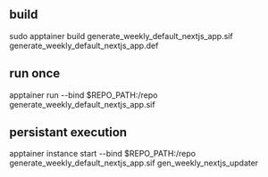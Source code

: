 ## build

sudo apptainer build generate_weekly_default_nextjs_app.sif generate_weekly_default_nextjs_app.def

## run once

apptainer run --bind $REPO_PATH:/repo generate_weekly_default_nextjs_app.sif

## persistant execution

apptainer instance start --bind $REPO_PATH:/repo generate_weekly_default_nextjs_app.sif gen_weekly_nextjs_updater
